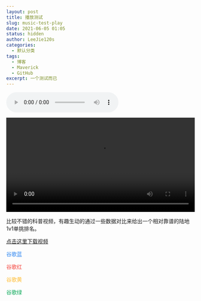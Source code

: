 ```yaml
---
layout: post
title: 播放测试
slug: music-test-play
date: 2021-06-05 01:05
status: hidden
author: LeeJie120s
categories: 
  - 默认分类
tags: 
  - 博客
  - Maverick
  - GitHub
excerpt: 一个测试而已
---
```


<audio  controls="controls" playsinline webkit-playsinline><source src="https://music.163.com/song/media/outer/url?id=516497142.mp3"></audio>

<video  playsinline webkit-playsinline preload="auto" controls src='https://pro-video.xiaoheiban.cn/202106/93390f21-e821-49e6-87e3-761ac39bc7be.mp4' width='100%'  webkit-playsinline playsinline>如果你看到这段文字，说明视频挂掉。</video></p><p>比较不错的科普视频，有趣生动的通过一些数据对比来给出一个相对靠谱的陆地1v1单挑排名。</p>

[点击这里下载视频](https://pro-video.xiaoheiban.cn/202106/93390f21-e821-49e6-87e3-761ac39bc7be.mp4)

<font color="#2d85f0">谷歌蓝</font>

<font color="#f4433c">谷歌红</font>

<font color="#ffbc32">谷歌黄</font>

<font color="#0aa858">谷歌绿</font>
